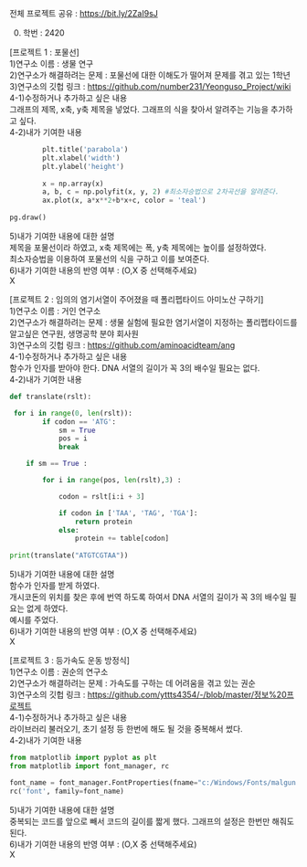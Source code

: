 전체 프로젝트 공유 : https://bit.ly/2ZaI9sJ

0. 학번 : 2420

[프로젝트 1 : 포물선]  
1)연구소 이름 : 생물 연구  
2)연구소가 해결하려는 문제 : 포물선에 대한 이해도가 떨어져 문제를 겪고 있는 1학년  
3)연구소의 깃헙 링크 : https://github.com/number231/Yeonguso_Project/wiki  
4-1)수정하거나 추가하고 싶은 내용  
그래프의 제목, x축, y축 제목을 넣었다. 그래프의 식을 찾아서 알려주는 기능을 추가하고 싶다.  
4-2)내가 기여한 내용  
```python
        plt.title('parabola')
        plt.xlabel('width')
        plt.ylabel('height')
        
        x = np.array(x)
        a, b, c = np.polyfit(x, y, 2) #최소자승법으로 2차곡선을 알려준다.
        ax.plot(x, a*x**2+b*x+c, color = 'teal')
              
pg.draw()
```
5)내가 기여한 내용에 대한 설명  
제목을 포물선이라 하였고, x축 제목에는 폭, y축 제목에는 높이를 설정하였다.  
최소자승법을 이용하여 포물선의 식을 구하고 이를 보여준다.  
6)내가 기여한 내용의 반영 여부 : (O,X 중 선택해주세요)  
X

[프로젝트 2 : 임의의 염기서열이 주어졌을 때 폴리펩타이드 아미노산 구하기]  
1)연구소 이름 : 거인 연구소  
2)연구소가 해결하려는 문제 : 생물 실험에 필요한 염기서열이 지정하는 폴리펩타이드를 알고싶은 연구원, 생명공학 분야 회사원  
3)연구소의 깃헙 링크 : https://github.com/aminoacidteam/ang  
4-1)수정하거나 추가하고 싶은 내용  
함수가 인자를 받아야 한다. DNA 서열의 길이가 꼭 3의 배수일 필요는 없다.  
4-2)내가 기여한 내용  
```python
def translate(rslt):

 for i in range(0, len(rslt)):
        if codon == 'ATG':
            sm = True
            pos = i
            break

    if sm == True :

        for i in range(pos, len(rslt),3) :

            codon = rslt[i:i + 3]

            if codon in ['TAA', 'TAG', 'TGA']:
                return protein
            else: 
                protein += table[codon] 
             
print(translate("ATGTCGTAA"))
```

5)내가 기여한 내용에 대한 설명  
함수가 인자를 받게 하였다.  
개시코돈의 위치를 찾은 후에 번역 하도록 하여서 DNA 서열의 길이가 꼭 3의 배수일 필요는 없게 하였다.  
예시를 주었다.  
6)내가 기여한 내용의 반영 여부 : (O,X 중 선택해주세요)  
X  

[프로젝트 3 : 등가속도 운동 방정식]  
1)연구소 이름 : 권순의 연구소  
2)연구소가 해결하려는 문제 : 가속도를 구하는 데 어려움을 겪고 있는 권순  
3)연구소의 깃헙 링크 : https://github.com/yttts4354/-/blob/master/정보%20프로젝트  
4-1)수정하거나 추가하고 싶은 내용  
라이브러리 불러오기, 초기 설정 등 한번에 해도 될 것을 중복해서 썼다.  
4-2)내가 기여한 내용  
```python
from matplotlib import pyplot as plt 
from matplotlib import font_manager, rc 

font_name = font_manager.FontProperties(fname="c:/Windows/Fonts/malgun.ttf").get_name() 
rc('font', family=font_name)
```  
5)내가 기여한 내용에 대한 설명  
중복되는 코드를 앞으로 빼서 코드의 길이를 짧게 했다. 그래프의 설정은 한번만 해줘도 된다.  
6)내가 기여한 내용의 반영 여부 : (O,X 중 선택해주세요)  
X

